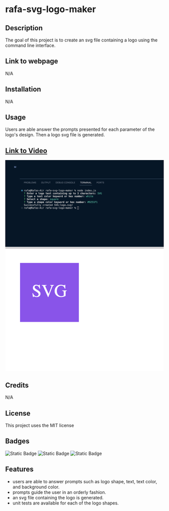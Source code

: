 # rafa-svg-logo-maker

## Description

The goal of this project is to create an svg file containing a logo using the command line interface.

## Link to webpage
N/A

## Installation

N/A

## Usage

Users are able answer the prompts presented for each parameter of the logo's design. Then a logo svg file is generated.

## [Link to Video](https://drive.google.com/file/d/1HsQuvZ2BbIaTW0DwjdXmOA_j3Oobvawb/view)

![screenshot of svg logo maker](assets/images/1.png)
![screenshot of svg logo maker](assets/images/2.png)
## Credits

N/A

## License

This project uses the MIT license

## Badges

![Static Badge](https://img.shields.io/badge/JavaScript-blue)
![Static Badge](https://img.shields.io/badge/Inquirer-orange)
![Static Badge](https://img.shields.io/badge/JEST-green)

## Features

- users are able to answer prompts such as logo shape, text, text color, and background color.
- prompts guide the user in an orderly fashion.
- an svg file containing the logo is generated.
- unit tests are available for each of the logo shapes.
